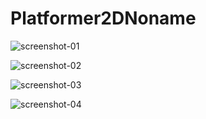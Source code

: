 # Platformer2DNoname

![screenshot-01](https://raw.githubusercontent.com/colintrinity/Platformer2DNoname/screenshots/screenshot-01.png "screenshot-01")

![screenshot-02](https://raw.githubusercontent.com/colintrinity/Platformer2DNoname/screenshots/screenshot-02.png "screenshot-02")

![screenshot-03](https://raw.githubusercontent.com/colintrinity/Platformer2DNoname/screenshots/screenshot-03.png "screenshot-03")

![screenshot-04](https://raw.githubusercontent.com/colintrinity/Platformer2DNoname/screenshots/screenshot-04.png "screenshot-04")
